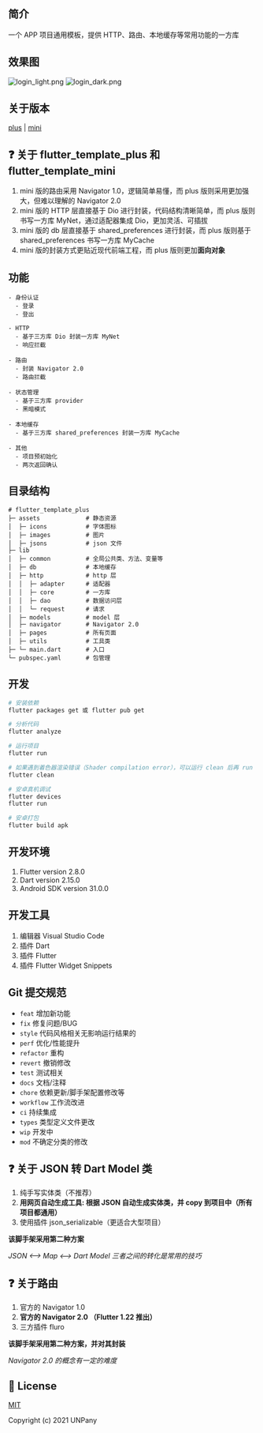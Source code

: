 ## 简介

一个 APP 项目通用模板，提供 HTTP、路由、本地缓存等常用功能的一方库

## 效果图

![login_light.png](https://github.com/un-pany/flutter-template-plus/tree/main/assets/images/docs/login_light.png)
![login_dark.png](https://github.com/un-pany/flutter-template-plus/tree/main/assets/images/docs/login_dark.png)

## 关于版本

[plus](https://github.com/un-pany/flutter-template-plus) | [mini](https://github.com/un-pany/flutter-template-mini)

## ❓ 关于 flutter_template_plus 和 flutter_template_mini

1. mini 版的路由采用 Navigator 1.0，逻辑简单易懂，而 plus 版则采用更加强大，但难以理解的 Navigator 2.0
2. mini 版的 HTTP 层直接基于 Dio 进行封装，代码结构清晰简单，而 plus 版则书写一方库 MyNet，通过适配器集成 Dio，更加灵活、可插拔
3. mini 版的 db 层直接基于 shared_preferences 进行封装，而 plus 版则基于 shared_preferences 书写一方库 MyCache
4. mini 版的封装方式更贴近现代前端工程，而 plus 版则更加**面向对象**

## 功能

```text
- 身份认证
  - 登录
  - 登出

- HTTP
  - 基于三方库 Dio 封装一方库 MyNet
  - 响应拦截

- 路由
  - 封装 Navigator 2.0
  - 路由拦截

- 状态管理
  - 基于三方库 provider
  - 黑暗模式

- 本地缓存
  - 基于三方库 shared_preferences 封装一方库 MyCache

- 其他
  - 项目预初始化
  - 两次返回确认
```

## 目录结构

```
# flutter_template_plus
├─ assets             # 静态资源
│  ├─ icons           # 字体图标
│  ├─ images          # 图片
│  ├─ jsons           # json 文件
├─ lib
│  ├─ common          # 全局公共类、方法、变量等
│  ├─ db              # 本地缓存
│  ├─ http            # http 层
│  │  ├─ adapter      # 适配器
│  │  ├─ core         # 一方库
│  │  ├─ dao          # 数据访问层
│  │  └─ request      # 请求
│  ├─ models          # model 层
│  ├─ navigator       # Navigator 2.0
│  ├─ pages           # 所有页面
│  ├─ utils           # 工具类
├─ └─ main.dart       # 入口
└─ pubspec.yaml       # 包管理
```

## 开发

```bash
# 安装依赖
flutter packages get 或 flutter pub get

# 分析代码
flutter analyze

# 运行项目
flutter run

# 如果遇到着色器渲染错误（Shader compilation error），可以运行 clean 后再 run
flutter clean

# 安卓真机调试
flutter devices
flutter run

# 安卓打包
flutter build apk
```

## 开发环境

1. Flutter version 2.8.0
2. Dart version 2.15.0
3. Android SDK version 31.0.0

## 开发工具

1. 编辑器 Visual Studio Code
2. 插件 Dart
3. 插件 Flutter
4. 插件 Flutter Widget Snippets

## Git 提交规范

- `feat` 增加新功能
- `fix` 修复问题/BUG
- `style` 代码风格相关无影响运行结果的
- `perf` 优化/性能提升
- `refactor` 重构
- `revert` 撤销修改
- `test` 测试相关
- `docs` 文档/注释
- `chore` 依赖更新/脚手架配置修改等
- `workflow` 工作流改进
- `ci` 持续集成
- `types` 类型定义文件更改
- `wip` 开发中
- `mod` 不确定分类的修改

## ❓ 关于 JSON 转 Dart Model 类

1. 纯手写实体类（不推荐）
2. **用网页自动生成工具: 根据 JSON 自动生成实体类，并 copy 到项目中（所有项目都通用）**
3. 使用插件 json_serializable（更适合大型项目）

**该脚手架采用第二种方案**

*JSON <——> Map <——> Dart Model 三者之间的转化是常用的技巧*

## ❓ 关于路由

1. 官方的 Navigator 1.0
2. **官方的 Navigator 2.0 （Flutter 1.22 推出）**
3. 三方插件 fluro

**该脚手架采用第二种方案，并对其封装**

*Navigator 2.0 的概念有一定的难度*

## 📄 License

[MIT](https://github.com/un-pany/flutter-template/blob/main/LICENSE)

Copyright (c) 2021 UNPany
